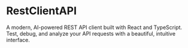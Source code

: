 # RestClientAPI
A modern, AI-powered REST API client built with React and TypeScript. Test, debug, and analyze your API requests with a beautiful, intuitive interface.
